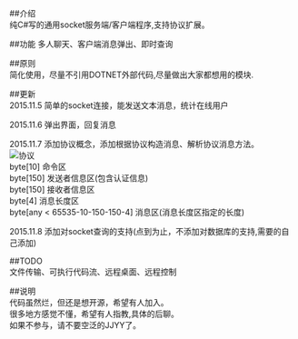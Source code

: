 ##介绍	
纯C#写的通用socket服务端/客户端程序,支持协议扩展。	

##功能
多人聊天、客户端消息弹出、即时查询	

##原则	
简化使用，尽量不引用DOTNET外部代码,尽量做出大家都想用的模块.	

##更新	
2015.11.5  简单的socket连接，能发送文本消息，统计在线用户

2015.11.6  弹出界面，回复消息	

2015.11.7  添加协议概念，添加根据协议构造消息、解析协议消息方法。	
![协议](https://www.baidu.com/img/bd_logo1.png)  
byte[10] 命令区  
byte[150] 发送者信息区(包含认证信息)  
byte[150] 接收者信息区  
byte[4] 消息长度区  
byte[any < 65535-10-150-150-4] 消息区(消息长度区指定的长度)	  

2015.11.8  添加对socket查询的支持(点到为止，不添加对数据库的支持,需要的自己添加)

##TODO  
文件传输、可执行代码流、远程桌面、远程控制  

##说明  
代码虽然烂，但还是想开源，希望有人加入。  
很多地方感觉不懂，希望有人指教,具体的后聊。  
如果不参与，请不要空泛的JJYY了。